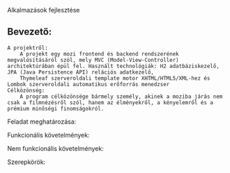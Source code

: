 Alkalmazások fejlesztése

## Bevezető:
	A projektről:
		A projekt egy mozi frontend és backend rendszerének megvalósításáról szól, mely MVC (Model-View-Controller) architektúrában épül fel. Használt technológiák: H2 adatbáziskezelő, JPA (Java Persistence API) relációs adatkezelő,
		Thymeleaf szerveroldali template motor XHTML/HTML5/XML-hez és Lombok szerveroldali automatikus erőforrás menedzser
	Célközönség:
		A program célközönsége bármely személy, akinek a moziba járás nem csak a filmnézésről szól, hanem az élményekről, a kényelemről és a prémium minőségi finomságokról.

Feladat meghatározása:

Funkcionális követelmények:

Nem funkcionális követelmények:

Szerepkörök:
		